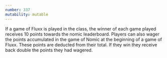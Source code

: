```yaml
---
number: 337
mutability: mutable
---
```


If a game of Fluxx is played in the class, the winner of each game played receives 10 points towards the nomic leaderboard. Players can also wager the points accumulated in the game of Nomic at the beginning of a game of Fluxx. These points are deducted from their total. If they win they receive back double the points they had wagered.
